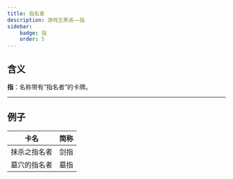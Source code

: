 ```yaml
---
title: 指名者
description: 游戏王黑话——指
sidebar:
    badge: 指
    order: 5
---
```


## 含义

**指**：名称带有“指名者”的卡牌。

---

## 例子

|卡名|简称|
|----|----|
|抹杀之指名者|剑指|
|墓穴的指名者|墓指|
